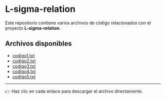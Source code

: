 # L-sigma-relation

Este repositorio contiene varios archivos de código relacionados con el proyecto **L-sigma-relation**.

## Archivos disponibles

- [codigo1.txt](https://github.com/francescoducato1979/L-sigma-relation/raw/main/codigo1.txt)
- [codigo2.txt](https://github.com/francescoducato1979/L-sigma-relation/raw/main/codigo2.txt)
- [codigo3.txt](https://github.com/francescoducato1979/L-sigma-relation/raw/main/codigo3.txt)
- [codigo4.txt](https://github.com/francescoducato1979/L-sigma-relation/raw/main/codigo4.txt)
- [codigo5.txt](https://github.com/francescoducato1979/L-sigma-relation/raw/main/codigo5.txt)

---

👉 Haz clic en cada enlace para descargar el archivo directamente.
